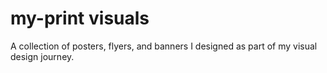 # my-print visuals
A collection of posters, flyers, and banners I designed as part of my visual design journey.
